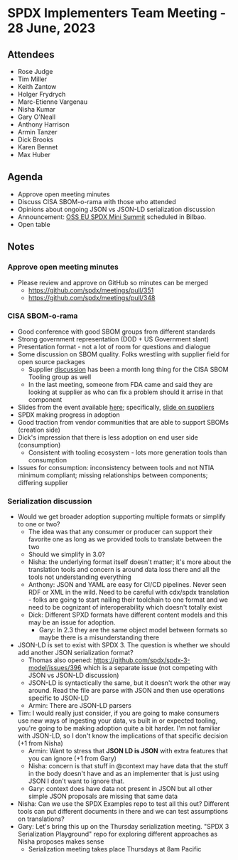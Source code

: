 # SPDX Implementers Team Meeting - 28 June, 2023

## Attendees
* Rose Judge
* Tim Miller
* Keith Zantow
* Holger Frydrych
* Marc-Etienne Vargenau
* Nisha Kumar
* Gary O'Neall
* Anthony Harrison
* Armin Tanzer
* Dick Brooks
* Karen Bennet
* Max Huber

## Agenda
* Approve open meeting minutes
* Discuss CISA SBOM-o-rama with those who attended
* Opinions about ongoing JSON vs JSON-LD serialization discussion
* Announcement: [OSS EU SPDX Mini Summit](https://events.linuxfoundation.org/open-source-summit-europe/features/co-located-events/#spdx-mini-summit) scheduled in Bilbao.
* Open table


## Notes
### Approve open meeting minutes
* Please review and approve on GitHub so minutes can be merged
  * https://github.com/spdx/meetings/pull/351
  * https://github.com/spdx/meetings/pull/348

### CISA SBOM-o-rama
* Good conference with good SBOM groups from different standards
* Strong government representation (DOD + US Government slant)
* Presentation format - not a lot of room for questions and dialogue
* Some discussion on SBOM quality. Folks wrestling with supplier field for open source packages
  * Supplier [discussion](https://docs.google.com/document/d/1SX8bj7NcJztYjE05DihUyT00Yg7TZFWu4FYOsWfn9mg/edit#) has been a month long thing for the CISA SBOM Tooling group as well
  * In the last meeting, someone from FDA came and said they are looking at supplier as who can fix a problem should it arrise in that component
* Slides from the event available [here](https://docs.google.com/presentation/d/1OSNYKfSX0sj0ywE3t9_WPYAaCMJnV1ZUztAZwJXmZVI/edit?usp=sharing); specifically, [slide on suppliers](https://docs.google.com/presentation/d/1OSNYKfSX0sj0ywE3t9_WPYAaCMJnV1ZUztAZwJXmZVI/edit#slide=id.g24f12fef34e_0_294)
* SPDX making progress in adoption
* Good traction from vendor communities that are able to support SBOMs (creation side)
* Dick's impression that there is less adoption on end user side (consumption)
  * Consistent with tooling ecosystem - lots more generation tools than consumption
* Issues for consumption: inconsistency between tools and not NTIA minimum compliant; missing relationships between components; differing supplier

### Serialization discussion
* Would we get broader adoption supporting multiple formats or simplify to one or two?
  * The idea was that any consumer or producer can support their favorite one as long as we provided tools to translate between the two
  * Should we simplify in 3.0?
  * Nisha: the underlying format itself doesn't matter; it's more about the translation tools and concern is around data loss there and all the tools not understanding everything
  * Anthony: JSON and YAML are easy for CI/CD pipelines. Never seen RDF or XML in the wild. Need to be careful with cdx/spdx translation - folks are going to start nailing their toolchain to one format and we need to be cognizant of interoperability which doesn't totally exist
  * Dick: Different SPXD formats have different content models and this may be an issue for adoption.
    * Gary: In 2.3 they are the same object model between formats so maybe there is a misunderstanding there
* JSON-LD is set to exist with SPDX 3. The question is whether we should add another JSON serialization format?
  * Thomas also opened: https://github.com/spdx/spdx-3-model/issues/396 which is a separate issue (not competing with JSON vs JSON-LD discussion)
  * JSON-LD is syntactically the same, but it doesn't work the other way around. Read the file are parse with JSON and then use operations specific to JSON-LD
  * Armin: There are JSON-LD parsers
* Tim: I would really just consider, if you are going to make consumers use new ways of ingesting your data, vs built in or expected tooling, you're going to be making adoption quite a bit harder.  I'm not familiar with JSON-LD, so I don't know the implications of that specific decision (+1 from Nisha)
  * Armin: Want to stress that **JSON LD is JSON** with extra features that you can ignore (+1 from Gary)
  * Nisha: concern is that stuff in @context may have data that the stuff in the body doesn't have and as an implementer that is just using JSON I don't want to ignore that. 
  * Gary: context does have data not present in JSON but all other simple JSON proposals are missing that same data
* Nisha: Can we use the SPDX Examples repo to test all this out? Different tools can put different documents in there and we can test assumptions on translations?
* Gary: Let's bring this up on the Thursday serialization meeting. "SPDX 3 Serialization Playground" repo for exploring different approaches as Nisha proposes makes sense
  * Serialization meeting takes place Thursdays at 8am Pacific
